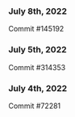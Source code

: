 ### July 8th, 2022

Commit #145192

### July 5th, 2022

Commit #314353


### July 4th, 2022

Commit #72281
